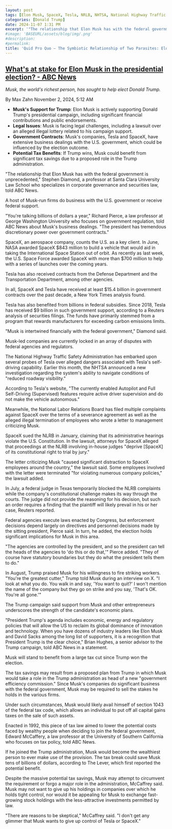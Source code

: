 ```yaml
---
layout: post
tags: [Elon Musk, SpaceX, Tesla, NRLB, NHTSA, National Highway Traffic Safety Administration, National Labor Relations Board, politics, federal government graft]
categories: [Donald Trump]
date: 2024-11-07 1:31 PM
excerpt: '"The relationship that Elon Musk has with the federal government is unprecedented." – Stephen Diamond, a professor at Santa Clara University Law School'
#image: 'BASEURL/assets/blog/img/.png'
#description:
#permalink:
title: 'Quid Pro Quo – The Symbiotic Relationship of Two Parasites: Elon Musk & Donald Trump'
---
```



## [What's at stake for Elon Musk in the presidential election? - ABC News](https://abcnews.go.com/Business/stake-elon-musk-presidential-election/story?id=115143069)

*Musk, the world's richest person, has sought to help elect Donald Trump.*

By Max Zahn
November 2, 2024, 5:12 AM


- **Musk's Support for Trump**: Elon Musk is actively supporting Donald Trump's presidential campaign, including significant financial contributions and public endorsements.
- **Legal Issues**: Musk is facing legal challenges, including a lawsuit over an alleged illegal lottery related to his campaign support.
- **Government Contracts**: Musk's companies, Tesla and SpaceX, have extensive business dealings with the U.S. government, which could be influenced by the election outcome.
- **Potential Tax Benefits**: If Trump wins, Musk could benefit from significant tax savings due to a proposed role in the Trump administration.

"The relationship that Elon Musk has with the federal government is unprecedented," Stephen Diamond, a professor at Santa Clara University Law School who specializes in corporate governance and securities law, told ABC News.

A host of Musk-run firms do business with the U.S. government or receive federal support.

"You're talking billions of dollars a year," Richard Pierce, a law professor at George Washington University who focuses on government regulation, told ABC News about Musk's business dealings. "The president has tremendous discretionary power over government contracts."

SpaceX, an aerospace company, counts the U.S. as a key client. In June, NASA awarded SpaceX \$843 million to build a vehicle that would aid in taking the International Space Station out of orbit. As recently as last week, the U.S. Space Force awarded SpaceX with more than \$700 million to help with a series of launches over the coming years.

Tesla has also received contracts from the Defense Department and the Transportation Department, among other agencies.

In all, SpaceX and Tesla have received at least $15.4 billion in government contracts over the past decade, a New York Times analysis found.

Tesla has also benefited from billions in federal subsidies. Since 2018, Tesla has received \$9 billion in such government support, according to a Reuters analysis of securities filings. The funds have primarily stemmed from a program that rewards manufacturers for exceeding carbon emissions limits.

"Musk is intertwined financially with the federal government," Diamond said.

Musk-led companies are currently locked in an array of disputes with federal agencies and regulators.

The National Highway Traffic Safety Administration has embarked upon several probes of Tesla over alleged dangers associated with Tesla's self-driving capability. Earlier this month, the NHTSA announced a new investigation regarding the system's ability to navigate conditions of "reduced roadway visibility."

According to Tesla's website, "The currently enabled Autopilot and Full Self-Driving (Supervised) features require active driver supervision and do not make the vehicle autonomous."

Meanwhile, the National Labor Relations Board has filed multiple complaints against SpaceX over the terms of a severance agreement as well as the alleged illegal termination of employees who wrote a letter to management criticizing Musk.

SpaceX sued the NLRB in January, claiming that its administrative hearings violate the U.S. Constitution. In the lawsuit, attorneys for SpaceX alleged that proceedings at the NLRB involving in-house judges "deprive [SpaceX] of its constitutional right to trial by jury."

The letter criticizing Musk "caused significant distraction to SpaceX employees around the country," the lawsuit said. Some employees involved with the letter were terminated "for violating numerous company policies," the lawsuit added.

In July, a federal judge in Texas temporarily blocked the NLRB complaints while the company's constitutional challenge makes its way through the courts. The judge did not provide the reasoning for his decision, but such an order requires a finding that the plaintiff will likely prevail in his or her case, Reuters reported.

Federal agencies execute laws enacted by Congress, but enforcement decisions depend largely on directives and personnel decisions made by the sitting president, Pierce said. In turn, he added, the election holds significant implications for Musk in this area.

"The agencies are controlled by the president, and so the president can tell the heads of the agencies to 'do this or do that,'" Pierce added. "They of course have statutory boundaries but they do what the president tells them to do."

In August, Trump praised Musk for his willingness to fire striking workers. "You're the greatest cutter," Trump told Musk during an interview on X. "I look at what you do. You walk in and say, 'You want to quit?' I won't mention the name of the company but they go on strike and you say, 'That's OK. You're all gone.'"

The Trump campaign said support from Musk and other entrepreneurs underscores the strength of the candidate's economic plans.

"President Trump's agenda includes economic, energy and regulatory policies that will allow the US to reclaim its global dominance of innovation and technology. When you have dozens of industry leaders like Elon Musk and David Sacks among the long list of supporters, it is a recognition that President Trump is the clear choice," Brian Hughes, a senior advisor to the Trump campaign, told ABC News in a statement.

Musk will stand to benefit from a large tax cut since Trump won the election.

The tax savings may result from a proposed plan from Trump in which Musk would take a role in the Trump administration as head of a new "government efficiency commission." Since Musk's companies do significant business with the federal government, Musk may be required to sell the stakes he holds in the various firms.

Under such circumstances, Musk would likely avail himself of section 1043 of the federal tax code, which allows an individual to put off all capital gains taxes on the sale of such assets.

Enacted in 1992, this piece of tax law aimed to lower the potential costs faced by wealthy people when deciding to join the federal government, Edward McCaffery, a law professor at the University of Southern California who focuses on tax policy, told ABC News.

If he joined the Trump administration, Musk would become the wealthiest person to ever make use of the provision. The tax break could save Musk tens of billions of dollars, according to The Lever, which first reported the potential benefit.

Despite the massive potential tax savings, Musk may attempt to circumvent the requirement or forgo a major role in the administration, McCaffrey said. Musk may not want to give up his holdings in companies over which he holds tight control, nor would it be appealing for Musk to exchange fast-growing stock holdings with the less-attractive investments permitted by law.

"There are reasons to be skeptical," McCaffrey said. "I don't get any glimmer that Musk wants to give up control of Tesla or SpaceX."
